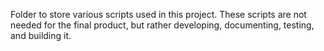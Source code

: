 Folder to store various scripts used in this project.
These scripts are not needed for the final product, but rather developing, documenting, testing, and building it.